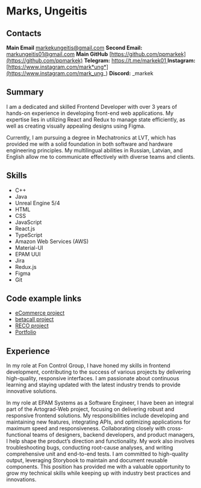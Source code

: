 # Marks, Ungeitis

## Contacts

**Main Email** [markekungeitis@gmail.com](markekungeitis@gmail.com)
**Second Email:** [markungeitis01@gmail.com](markungeitis01@gmail.com)
**Main GitHub** [https://github.com/ppmarkek](https://github.com/ppmarkek)
**Telegram:** [https://t.me/markek01 ](https://t.me/markek01)
**Instagram:** [https://www.instagram.com/mark*ung*](https://www.instagram.com/mark_ung_)
**Discord:** \_markek

## Summary

I am a dedicated and skilled Frontend Developer with over 3 years of hands-on experience in developing front-end web applications. My expertise lies in utilizing React and Redux to manage state efficiently, as well as creating visually appealing designs using Figma.

Currently, I am pursuing a degree in Mechatronics at LVT, which has provided me with a solid foundation in both software and hardware engineering principles. My multilingual abilities in Russian, Latvian, and English allow me to communicate effectively with diverse teams and clients.

## Skills

- C++
- Java
- Unreal Engine 5/4
- HTML
- CSS
- JavaScript
- React.js
- TypeScript
- Amazon Web Services (AWS)
- Material-UI
- EPAM UUI
- Jira
- Redux.js
- Figma
- Git

## Code example links

- [eCommerce project](https://bitbucket.org/kowapa/ecommerce/src/main/)
- [betacall project](https://github.com/ppmarkek/betacall-NewCRA)
- [RECO project](https://github.com/ppmarkek/RECO)
- [Portfolio](https://ppmarkek.github.io/MarksUngeitis/)

## Experience

In my role at Fon Control Group, I have honed my skills in frontend development, contributing to the success of various projects by delivering high-quality, responsive interfaces. I am passionate about continuous learning and staying updated with the latest industry trends to provide innovative solutions.

In my role at EPAM Systems as a Software Engineer, I have been an integral part of the Artograd-Web project, focusing on delivering robust and responsive frontend solutions. My responsibilities include developing and maintaining new features, integrating APIs, and optimizing applications for maximum speed and responsiveness. Collaborating closely with cross-functional teams of designers, backend developers, and product managers, I help shape the product’s direction and functionality. My work also involves troubleshooting bugs, conducting root-cause analyses, and writing comprehensive unit and end-to-end tests. I am committed to high-quality output, leveraging Storybook to maintain and document reusable components. This position has provided me with a valuable opportunity to grow my technical skills while keeping up with industry best practices and innovations.
